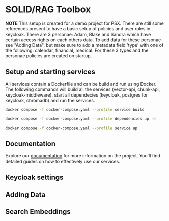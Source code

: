 # SOLID/RAG Toolbox

**NOTE**
This setup is created for a demo project for PSX. There are still some references present to have a basic setup of policies and user roles in keycloak. There are 3 personae: Adam, Blake and Sandra which have certain access rights on each others data. To add data for these personae see "Adding Data", but make sure to add a metadata field 'type' with one of the following: calendar, financial, medical. For these 3 types and the personae policies are created on startup.

## Setup and starting services

All services contain a Dockerfile and can be build and run using Docker.
The following commands will build all the services (vector-api, chunk-api, keycloak-middleware),
start all dependecies (keycloak, postgres for keycloak, chromadb) and run the services.

```bash
docker compose -f docker-compose.yaml --profile service build

docker compose -f docker-compose.yaml --profile dependencies up -d

docker compose -f docker-compose.yaml --profile service up

```

## Documentation

Explore our [documentation](./documentation/README.md) for more information on the project. You'll find detailed guides on how to effectively use our services.

## Keycloak settings

## Adding Data

## Search Embeddings
